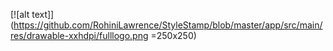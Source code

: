 [![alt text]](https://github.com/RohiniLawrence/StyleStamp/blob/master/app/src/main/res/drawable-xxhdpi/fulllogo.png =250x250)
